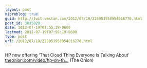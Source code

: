 ```yaml
---
layout: post
microblog: true
guid: http://twit.vmstan.com/2012/07/19/225951958954016770.html
post_id: 3035820
date: 2012-07-19T07:55:19-0600
lastmod: 2012-07-19T07:55:19-0600
type: post
url: /2012/07/19/225951958954016770.html
---
```

HP now offering ‘That Cloud Thing Everyone Is Talking About’ <a href="http://www.theonion.com/video/hp-on-that-cloud-thing-that-everyone-else-is-talki,28789/">theonion.com/video/hp-on-th…</a> (The Onion)
